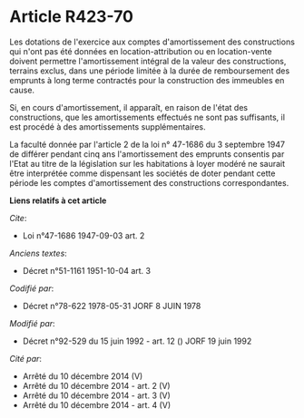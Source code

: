# Article R423-70

Les dotations de l'exercice aux comptes d'amortissement des constructions qui n'ont pas été données en location-attribution
ou en location-vente doivent permettre l'amortissement intégral de la valeur des constructions, terrains exclus, dans une
période limitée à la durée de remboursement des emprunts à long terme contractés pour la construction des immeubles en cause.

Si, en cours d'amortissement, il apparaît, en raison de l'état des constructions, que les amortissements effectués ne sont
pas suffisants, il est procédé à des amortissements supplémentaires.

La faculté donnée par l'article 2 de la loi n° 47-1686 du 3 septembre 1947 de différer pendant cinq ans l'amortissement des
emprunts consentis par l'Etat au titre de la législation sur les habitations à loyer modéré ne saurait être interprétée comme
dispensant les sociétés de doter pendant cette période les comptes d'amortissement des constructions correspondantes.

**Liens relatifs à cet article**

_Cite_:

  - Loi n°47-1686 1947-09-03 art. 2

_Anciens textes_:

  - Décret n°51-1161 1951-10-04 art. 3

_Codifié par_:

  - Décret n°78-622 1978-05-31 JORF 8 JUIN 1978

_Modifié par_:

  - Décret n°92-529 du 15 juin 1992 - art. 12 () JORF 19 juin 1992

_Cité par_:

  - Arrêté du 10 décembre 2014 (V)
  - Arrêté du 10 décembre 2014 - art. 2 (V)
  - Arrêté du 10 décembre 2014 - art. 3 (V)
  - Arrêté du 10 décembre 2014 - art. 4 (V)
